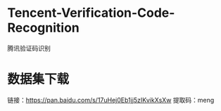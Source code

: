 # Tencent-Verification-Code-Recognition
腾讯验证码识别

# 数据集下载
链接：https://pan.baidu.com/s/17uHej0Eb1jj5zIKvikXsXw 
提取码：meng 
